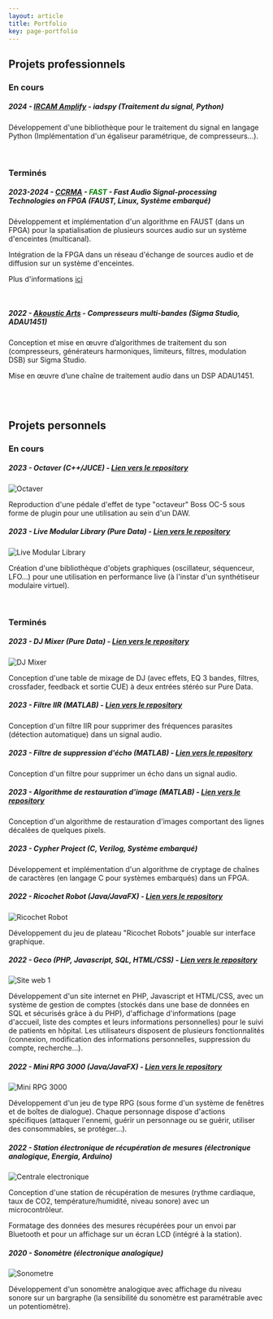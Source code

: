 ```yaml
---
layout: article
title: Portfolio
key: page-portfolio
---
```


## <span class="project_titles">Projets professionnels </span> 
### En cours
##### <span class="date"> 2024 </span> - [IRCAM Amplify](https://www.ircamamplify.com/) - iadspy (Traitement du signal, Python) 

  Développement d'une bibliothèque pour le traitement du signal en langage Python (Implémentation d'un égaliseur paramétrique, de compresseurs...).
  
<br/>


### Terminés
##### <span class="date"> 2023-2024 </span> - [CCRMA](https://ccrma.stanford.edu) - <span style="color:green"> FAST </span> - Fast Audio Signal-processing Technologies on FPGA (FAUST, Linux, Système embarqué) 

  Développement et implémentation d'un algorithme en FAUST (dans un FPGA) pour la spatialisation de plusieurs sources audio sur un système d'enceintes (multicanal).
  
  Intégration de la FPGA dans un réseau d'échange de sources audio et de diffusion sur un système d'enceintes.

  Plus d'informations [ici](https://fast.grame.fr)

<br/>

##### <span class="date"> 2022 </span> - [Akoustic Arts](https://www.akoustic-arts.com) - Compresseurs multi-bandes (Sigma Studio, ADAU1451)

  Conception et mise en œuvre d’algorithmes de traitement du son (compresseurs, générateurs harmoniques, limiteurs, filtres, modulation DSB) sur Sigma Studio.
  
  Mise en œuvre d’une chaîne de traitement audio dans un DSP ADAU1451.

<br/>
<br/>

## <span class="project_titles">Projets personnels </span> 
### En cours
##### <span class="date"> 2023 </span> - Octaver (C++/JUCE) - [Lien vers le repository](https://github.com/jawsberrebi/octaver)

![Octaver](images/octaver.PNG)

  Reproduction d'une pédale d'effet de type "octaveur" Boss OC-5 sous forme de plugin pour une utilisation au sein d'un DAW.


##### <span class="date"> 2023 </span> - Live Modular Library (Pure Data) -  [Lien vers le repository](https://github.com/jawsberrebi/LiveModular-Library)

  ![Live Modular Library](images/Live_Modular_Library.PNG)

  Création d'une bibliothèque d'objets graphiques (oscillateur, séquenceur, LFO...) pour une utilisation en performance live (à l'instar d'un synthétiseur modulaire virtuel).

<br/>

### Terminés
##### <span class="date"> 2023 </span> - DJ Mixer (Pure Data) - [Lien vers le repository](https://github.com/jawsberrebi/dj-mixer)
  
  ![DJ Mixer](images/dj_mixer.PNG)

  Conception d'une table de mixage de DJ (avec effets, EQ 3 bandes, filtres, crossfader, feedback et sortie CUE) à deux entrées stéréo sur Pure Data.

##### <span class="date"> 2023 </span> - Filtre IIR (MATLAB) - [Lien vers le repository](https://github.com/jawsberrebi/Noise_Cancelling_IIR_Filter)

  Conception d'un filtre IIR pour supprimer des fréquences parasites (détection automatique) dans un signal audio.

##### <span class="date"> 2023 </span> - Filtre de suppression d'écho (MATLAB) - [Lien vers le repository](https://github.com/jawsberrebi/Echo_Cancellation_Filter)

  Conception d'un filtre pour supprimer un écho dans un signal audio.

##### <span class="date"> 2023 </span> - Algorithme de restauration d'image (MATLAB) - [Lien vers le repository](https://github.com/jawsberrebi/Image_Restoration)

  Conception d'un algorithme de restauration d'images comportant des lignes décalées de quelques pixels.

##### <span class="date"> 2023 </span> - Cypher Project (C, Verilog, Système embarqué)

  Développement et implémentation d'un algorithme de cryptage de chaînes de caractères (en langage C pour systèmes embarqués) dans un FPGA.

##### <span class="date"> 2022 </span> - Ricochet Robot (Java/JavaFX) - [Lien vers le repository](https://github.com/jawsberrebi/ricochet_robot)

  ![Ricochet Robot](images/ricochet_robot.PNG)

  Développement du jeu de plateau "Ricochet Robots" jouable sur interface graphique.

##### <span class="date"> 2022 </span> - Geco (PHP, Javascript, SQL, HTML/CSS) - [Lien vers le repository](https://github.com/jawsberrebi/geco)

  ![Site web 1](images/siteweb1.png)

  Développement d'un site internet en PHP, Javascript et HTML/CSS, avec un système de gestion de comptes (stockés dans une base de données en SQL et sécurisés grâce à du PHP), d'affichage d'informations (page d'accueil, liste des comptes 
  et leurs informations personnelles) pour le suivi de patients en hôpital. Les utilisateurs disposent de plusieurs fonctionnalités (connexion, modification des informations personnelles, suppression du compte, recherche...).

##### <span class="date"> 2022 </span> - Mini RPG 3000 (Java/JavaFX) - [Lien vers le repository](https://github.com/jawsberrebi/Mini_RPG_Lite_3000)

  ![Mini RPG 3000](images/RPG.PNG)

  Développement d'un jeu de type RPG (sous forme d'un système de fenêtres et de boîtes de dialogue). Chaque personnage dispose d'actions spécifiques (attaquer l'ennemi, guérir un personnage ou se guérir, utiliser des consommables, se protéger...).

##### <span class="date"> 2022 </span> - Station électronique de récupération de mesures (électronique analogique, Energia, Arduino)
  ![Centrale electronique](images/centrale_electronique.PNG)

  Conception d'une station de récupération de mesures (rythme cardiaque, taux de CO2, température/humidité, niveau sonore) avec un microcontrôleur.

  Formatage des données des mesures récupérées pour un envoi par Bluetooth et pour un affichage sur un écran LCD (intégré à la station).

##### <span class="date"> 2020 </span> - Sonomètre (électronique analogique)
  ![Sonometre](images/sonometre.jpg)

  Développement d'un sonomètre analogique avec affichage du niveau sonore sur un bargraphe (la sensibilité du sonomètre est paramétrable avec un potentiomètre).
